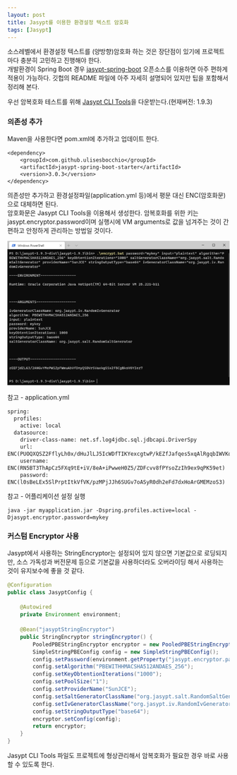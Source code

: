 ```yaml
---
layout: post
title: Jasypt를 이용한 환경설정 텍스트 암호화
tags: [Jasypt]
---
```


소스레벨에서 환경설정 텍스트를 (양방향)암호화 하는 것은 장단점이 있기에 프로젝트마다 충분히 고민하고 진행해야 한다.  
개발환경이 Spring Boot 경우 [jasypt-spring-boot](https://github.com/ulisesbocchio/jasypt-spring-boot) 오픈소스를 이용하면 아주 편하게 적용이 가능하다. 깃헙의 README 파일에 아주 자세히 설명되어 있지만 팁을 포함해서 정리해 본다.

우선 암복호화 테스트를 위해 [Jasypt CLI Tools](https://github.com/jasypt/jasypt)을 다운받는다.(현재버전: 1.9.3)

### 의존성 추가

Maven을 사용한다면 pom.xml에 추가하고 업데이트 한다.

```
<dependency>
    <groupId>com.github.ulisesbocchio</groupId>
    <artifactId>jasypt-spring-boot-starter</artifactId>
    <version>3.0.3</version>
</dependency>
```

의존성만 추가하고 환경설정파일(application.yml 등)에서 평문 대신 ENC(암호화문)으로 대체하면 된다.  
암호화문은 Jasypt CLI Tools을 이용해서 생성한다. 암복호화를 위한 키는 jasypt.encryptor.password이며 실행시에 VM arguments로 값을 넘겨주는 것이 간편하고 안정하게 관리하는 방법일 것이다.

![jasypt-cli-tools](/assets/images/jasypt_cli_tools.png)

참고 - application.yml

```
spring:
  profiles:
    active: local
  datasource:
    driver-class-name: net.sf.log4jdbc.sql.jdbcapi.DriverSpy
    url: ENC(PUOQXQSZ2FflyLh0x/dHuJlLJ5IcWDfTIKYexcgtwP/kEZfJafqes5xqAlRgqbIWVKqgkpGtJOsN0udCXgi8I5+)
    username: ENC(RN5BT3ThApCz5FXq9tE+iV/8eA+iPwweH0Z5/ZDFcvv8fPYsoZzIh9ex9qPK59et)
    password: ENC(l0sBeLEx5SlPrptItkVfVK/pzMPjJJh6SUGv7oASyR0dh2eFd7dxHoArGMEMzoS3)
```

참고 - 어플리케이션 설정 실행

```
java -jar myapplication.jar -Dspring.profiles.active=local -Djasypt.encryptor.password=mykey
```

### 커스텀 Encryptor 사용

Jasypt에서 사용하는 StringEncryptor는 설정되어 있지 않으면 기본값으로 로딩되지만, 소스 가독성과 버전문제 등으로 기본값을 사용하더라도 오버라이딩 해서 사용하는 것이 유지보수에 좋을 것 같다.

```java
@Configuration
public class JasyptConfig {

	@Autowired
	private Environment environment;

	@Bean("jasyptStringEncryptor")
    public StringEncryptor stringEncryptor() {
        PooledPBEStringEncryptor encryptor = new PooledPBEStringEncryptor();
        SimpleStringPBEConfig config = new SimpleStringPBEConfig();
        config.setPassword(environment.getProperty("jasypt.encryptor.password"));
        config.setAlgorithm("PBEWITHHMACSHA512ANDAES_256");
        config.setKeyObtentionIterations("1000");
        config.setPoolSize("1");
        config.setProviderName("SunJCE");
        config.setSaltGeneratorClassName("org.jasypt.salt.RandomSaltGenerator");
        config.setIvGeneratorClassName("org.jasypt.iv.RandomIvGenerator");
        config.setStringOutputType("base64");
        encryptor.setConfig(config);
        return encryptor;
    }
}
```

Jasypt CLI Tools 파일도 프로젝트에 형상관리해서 암복호화가 필요한 경우 바로 사용할 수 있도록 한다.
